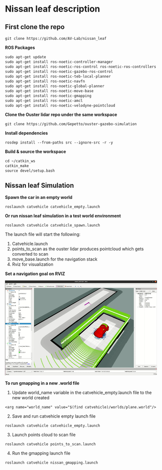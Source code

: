 # Nissan leaf description

## First clone the repo
```
git clone https://github.com/AV-Lab/nissan_leaf
```
**ROS Packages**
```
sudo apt-get update
sudo apt-get install ros-noetic-controller-manager
sudo apt-get install ros-noetic-ros-control ros-noetic-ros-controllers
sudo apt-get install ros-noetic-gazebo-ros-control
sudo apt-get install ros-noetic-teb-local-planner
sudo apt-get install ros-noetic-navfn
sudo apt-get install ros-noetic-global-planner
sudo apt-get install ros-noetic-move-base
sudo apt-get install ros-noetic-gmapping
sudo apt-get install ros-noetic-amcl
sudo apt-get install ros-noetic-velodyne-pointcloud
```
**Clone the Ouster lidar repo under the same workspace**
```
git clone https://github.com/Gepetto/ouster-gazebo-simulation
```
**Install dependencies**
```
rosdep install --from-paths src --ignore-src -r -y
```
**Build & source the workspace**
```
cd ~/catkin_ws
catkin_make
source devel/setup.bash
```
## Nissan leaf Simulation

**Spawn the car in an empty world**
```
roslaunch catvehicle catvehicle_empty.launch
```

**Or run nissan leaf simulation in a test world environment**
```
roslaunch catvehicle catvehicle_spawn.launch
```
The launch file will start the following: 
1) Catvehicle.launch
2) points_to_scan as the ouster lidar produces pointcloud which gets converted to scan
3) move_base.launch for the navigation stack
4) Rviz for visualization 

**Set a navigation goal on RVIZ**

![](/assets/images/Set_navigation_goal.png)

**To run gmapping in a new .world file**

1) Update world_name variable in the catvehicle_empty.launch file to the new world created 
```
<arg name="world_name" value="$(find catvehicle)/worlds/plane.world"/>
```
2) Save and run catvehicle empty launch file
```
roslaunch catvehicle catvehicle_empty.launch
```
3) Launch points cloud to scan file
```
roslaunch catvehicle points_to_scan.launch
```
4) Run the gmapping launch file
```
roslaunch catvehicle nissan_gmapping.launch
```
